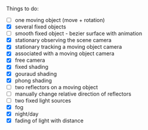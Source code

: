 Things to do:

- [ ] one moving object (move + rotation)
- [x] several fixed objects
- [ ] smooth fixed object - bezier surface with animation
- [x] stationary observing the scene camera
- [x] stationary tracking a moving object camera
- [x] associated with a moving object camera
- [x] free camera
- [x] fixed shading
- [x] gouraud shading
- [x] phong shading
- [ ] two reflectors on a moving object
- [ ] manually change relative direction of reflectors
- [ ] two fixed light sources
- [x] fog
- [x] night/day
- [x] fading of light with distance
